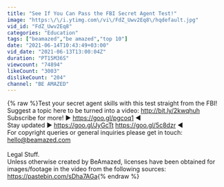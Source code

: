 ```yaml
---
title: "See If You Can Pass the FBI Secret Agent Test!"
image: "https:\/\/i.ytimg.com\/vi\/FdZ_Uwv2Eq8\/hqdefault.jpg"
vid_id: "FdZ_Uwv2Eq8"
categories: "Education"
tags: ["beamazed","be amazed","top 10"]
date: "2021-06-14T10:43:49+03:00"
vid_date: "2021-06-13T13:00:04Z"
duration: "PT15M36S"
viewcount: "74894"
likeCount: "3003"
dislikeCount: "204"
channel: "BE AMAZED"
---
```

{% raw %}Test your secret agent skills with this test straight from the FBI!<br />Suggest a topic here to be turned into a video: <a rel="nofollow" target="blank" href="http://bit.ly/2kwqhuh">http://bit.ly/2kwqhuh</a><br />Subscribe for more! ► <a rel="nofollow" target="blank" href="https://goo.gl/pgcoq1">https://goo.gl/pgcoq1</a> ◄<br />Stay updated ► <a rel="nofollow" target="blank" href="https://goo.gl/JyGcTt">https://goo.gl/JyGcTt</a> <a rel="nofollow" target="blank" href="https://goo.gl/5c8dzr">https://goo.gl/5c8dzr</a> ◄ <br />For copyright queries or general inquiries please get in touch: hello@beamazed.com<br /><br />Legal Stuff.<br />Unless otherwise created by BeAmazed, licenses have been obtained for images/footage in the video from the following sources: <a rel="nofollow" target="blank" href="https://pastebin.com/sDha7AGa">https://pastebin.com/sDha7AGa</a>{% endraw %}
